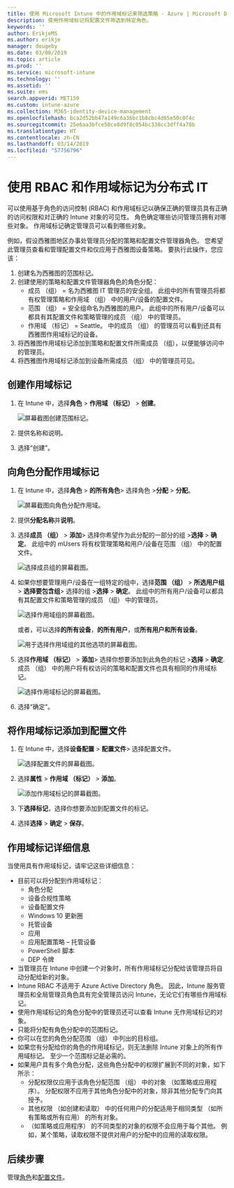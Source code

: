 ```yaml
---
title: 使用 Microsoft Intune 中的作用域标记来筛选策略 - Azure | Microsoft Docs
description: 使用作用域标记将配置文件筛选到特定角色。
keywords: ''
author: ErikjeMS
ms.author: erikje
manager: dougeby
ms.date: 03/08/2019
ms.topic: article
ms.prod: ''
ms.service: microsoft-intune
ms.technology: ''
ms.assetid: ''
ms.suite: ems
search.appverid: MET150
ms.custom: intune-azure
ms.collection: M365-identity-device-management
ms.openlocfilehash: bca2d52bb47a149c6a36bc1b8cbc4d65e50c0f4c
ms.sourcegitcommit: 25e6aa3bfce58ce8d9f8c054bc338cc3dff4a78b
ms.translationtype: HT
ms.contentlocale: zh-CN
ms.lasthandoff: 03/14/2019
ms.locfileid: "57756796"
---
```

# <a name="use-rbac-and-scope-tags-for-distributed-it"></a>使用 RBAC 和作用域标记为分布式 IT

可以使用基于角色的访问控制 (RBAC) 和作用域标记以确保正确的管理员具有正确的访问权限和对正确的 Intune 对象的可见性。 角色确定哪些访问管理员拥有对哪些对象。 作用域标记确定管理员可以看到哪些对象。

例如，假设西雅图地区办事处管理员分配的策略和配置文件管理器角色。 您希望此管理员查看和管理配置文件和仅应用于西雅图设备策略。 要执行此操作，您应该：

1. 创建名为西雅图的范围标记。
2. 创建使用的策略和配置文件管理器角色的角色分配： 
    - 成员 （组） = 名为西雅图 IT 管理员的安全组。 此组中的所有管理员将都有权管理策略和作用域 （组） 中的用户/设备的配置文件。
    - 范围 （组） = 安全组命名为西雅图的用户。 此组中的所有用户/设备可以都具有其配置文件和策略管理的成员 （组） 中的管理员。 
    - 作用域 （标记） = Seattle。 中的成员 （组） 的管理员可以看到还具有西雅图作用域标记的设备。
3. 将西雅图作用域标记添加到策略和配置文件所需成员 （组），以便能够访问中的管理员。
4. 将西雅图作用域标记添加到设备所需成员 （组） 中的管理员可见。 


## <a name="to-create-a-scope-tag"></a>创建作用域标记

1. 在 Intune 中，选择**角色** > **作用域 （标记）** > **创建**。

    ![屏幕截图创建范围标记。](./media/scope-tags/create-scope-tag.png)

2. 提供名称和说明。
3. 选择“创建”。

## <a name="to-assign-a-scope-tag-to-a-role"></a>向角色分配作用域标记

1. 在 Intune 中，选择**角色** > **的所有角色**> 选择角色 >**分配** > **分配**。

    ![屏幕截图向角色分配作用域。](./media/scope-tags/assign-scope-to-role.png)

2. 提供**分配名称**并**说明**。
3. 选择**成员 （组）** > **添加**> 选择你希望作为此分配的一部分的组 >**选择** >  **确定**。 此组中的 mUsers 将有权管理策略和用户/设备在范围 （组） 中的配置文件。

    ![选择成员组的屏幕截图。](./media/scope-tags/select-member-groups.png)

4. 如果你想要管理用户/设备在一组特定的组中，选择**范围 （组）** > **所选用户组** > **选择要包含组**> 选择的组 >**选择** > **确定**。 此组中的所有用户/设备可以都具有其配置文件和策略管理的成员 （组） 中的管理员。

    ![选择作用域组的屏幕截图。](./media/scope-tags/select-scope-groups.png)

    或者，可以选择**的所有设备**，**的所有用户**，或**所有用户和所有设备**。

    ![用于选择作用域组的其他选项的屏幕截图。](./media/scope-tags/scope-group-other-options.png)
    
5. 选择**作用域 （标记）** > **添加**> 选择你想要添加到此角色的标记 >**选择** > **确定**. 成员 （组） 中的用户将有权访问的策略和配置文件也具有相同的作用域标记。

    ![选择作用域标记的屏幕截图。](./media/scope-tags/select-scope-tags.png)

6. 选择“确定”。 

## <a name="to-add-a-scope-tag-to-a-configuration-profile"></a>将作用域标记添加到配置文件
1. 在 Intune 中，选择**设备配置** > **配置文件**> 选择配置文件。

    ![选择配置文件的屏幕截图。](./media/scope-tags/choose-profile.png)

2. 选择**属性** > **作用域 （标记）** > **添加**。

    ![添加作用域标记的屏幕截图。](./media/scope-tags/add-scope-tags.png)

3. 下**选择标记**，选择你想要添加到配置文件的标记。
4. 选择**选择** > **确定** > **保存**。

## <a name="scope-tag-details"></a>作用域标记详细信息
当使用具有作用域标记，请牢记这些详细信息：

- 目前可以将分配到作用域标记：
    - 角色分配
    - 设备合规性策略
    - 设备配置文件
    - Windows 10 更新圈
    - 托管设备
    - 应用
    - 应用配置策略 – 托管设备
    - PowerShell 脚本
    - DEP 令牌
- 当管理员在 Intune 中创建一个对象时，所有作用域标记分配给该管理员将自动分配给新的对象。
- Intune RBAC 不适用于 Azure Active Directory 角色。 因此，Intune 服务管理员和全局管理员角色具有完全管理员访问 Intune，无论它们有哪些作用域标记。
- 使用作用域标记的角色分配中的管理员还可以查看 Intune 无作用域标记的对象。
- 只能将分配有角色分配中的范围标记。
- 你可以在您的角色分配范围 （组） 中列出的目标组。
- 如果您有分配给你的角色的作用域标记，则无法删除 Intune 对象上的所有作用域标记。 至少一个范围标记是必需的。
- 如果用户具有多个角色分配，这些角色分配中的权限扩展到不同的对象，如下所示：
    - 分配权限仅应用于该角色分配范围 （组） 中的对象 （如策略或应用程序）。 分配权限不应用于其他角色分配中的对象，除非其他分配专门向其授予。
    - 其他权限 （如创建和读取） 中的任何用户的分配适用于相同类型 （如所有策略或所有应用） 的所有对象。
    - （如策略或应用程序） 的不同类型的对象的权限不会应用于每个其他。 例如，某个策略，读取权限不提供对用户的分配中的应用的读取权限。





## <a name="next-steps"></a>后续步骤

管理[角色](role-based-access-control.md)和[配置文件](device-profile-assign.md)。

